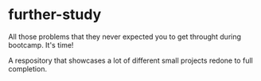 # further-study
All those problems that they never expected you to get throught during bootcamp. It's time!

A respository that showcases a lot of different small projects redone to full completion. 

